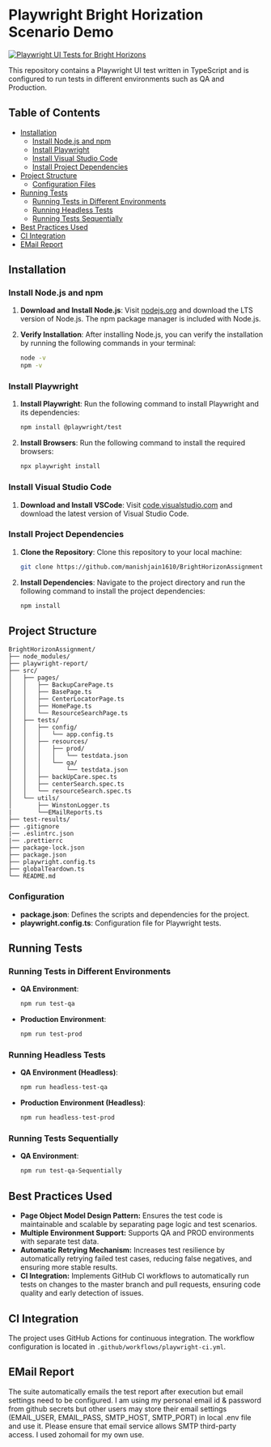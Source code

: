 # Playwright Bright Horization Scenario Demo

[![Playwright UI Tests for Bright Horizons](https://github.com/manishjain1610/BrightHorizonAssignment/actions/workflows/playwright-ci.yml/badge.svg)](https://github.com/manishjain1610/BrightHorizonAssignment/actions/workflows/playwright-ci.yml)

This repository contains a Playwright UI test written in TypeScript and is configured to run tests in different environments such as QA and Production.

## Table of Contents

- [Installation](#installation)
  - [Install Node.js and npm](#install-nodejs-and-npm)
  - [Install Playwright](#install-playwright)
  - [Install Visual Studio Code](#install-visual-studio-code)
  - [Install Project Dependencies](#install-project-dependencies)
- [Project Structure](#project-structure)
  - [Configuration Files](#configuration)
- [Running Tests](#running-tests)
  - [Running Tests in Different Environments](#running-tests-in-different-environments)
  - [Running Headless Tests](#running-headless-tests)
  - [Running Tests Sequentially](#running-tests-sequentially)
- [Best Practices Used](#best-practices-used)
- [CI Integration](#ci-integration)
- [EMail Report](#email-report)

## Installation

### Install Node.js and npm

1. **Download and Install Node.js**: Visit [nodejs.org](https://nodejs.org/) and download the LTS version of Node.js. The npm package manager is included with Node.js.

2. **Verify Installation**: After installing Node.js, you can verify the installation by running the following commands in your terminal:

   ```bash
   node -v
   npm -v
   ```

### Install Playwright

1. **Install Playwright**: Run the following command to install Playwright and its dependencies:

   ```bash
   npm install @playwright/test
   ```

2. **Install Browsers**: Run the following command to install the required browsers:

   ```bash
   npx playwright install
   ```

### Install Visual Studio Code

1. **Download and Install VSCode**: Visit [code.visualstudio.com](https://code.visualstudio.com/) and download the latest version of Visual Studio Code.

### Install Project Dependencies

1. **Clone the Repository**: Clone this repository to your local machine:

   ```bash
   git clone https://github.com/manishjain1610/BrightHorizonAssignment.git
   ```

2. **Install Dependencies**: Navigate to the project directory and run the following command to install the project dependencies:

   ```bash
   npm install
   ```

## Project Structure

```plaintext
BrightHorizonAssignment/
├── node_modules/
├── playwright-report/
├── src/
│   ├── pages/
│   │   ├── BackupCarePage.ts
│   │   ├── BasePage.ts
│   │   ├── CenterLocatorPage.ts
│   │   ├── HomePage.ts
│   │ 	└── ResourceSearchPage.ts
│   ├── tests/
│   │   ├── config/
│   │   │   └── app.config.ts
│   │   ├── resources/
│   │   │   ├── prod/
│   │   │   │   └── testdata.json
│   │   │   └── qa/
│   │   │       └── testdata.json
│   │   ├── backUpCare.spec.ts
│   │   ├── centerSearch.spec.ts
│   │   └── resourceSearch.spec.ts
│   └── utils/
│       ├── WinstonLogger.ts
|       └──EMailReports.ts
├── test-results/
├── .gitignore
|── .eslintrc.json
|── .prettierrc
├── package-lock.json
├── package.json
├── playwright.config.ts
├── globalTeardown.ts
└── README.md
```

### Configuration

- **package.json**: Defines the scripts and dependencies for the project.
- **playwright.config.ts**: Configuration file for Playwright tests.

## Running Tests

### Running Tests in Different Environments

- **QA Environment**:

  ```bash
  npm run test-qa
  ```

- **Production Environment**:

  ```bash
  npm run test-prod
  ```

### Running Headless Tests

- **QA Environment (Headless)**:

  ```bash
  npm run headless-test-qa
  ```

- **Production Environment (Headless)**:

  ```bash
  npm run headless-test-prod
  ```
### Running Tests Sequentially

- **QA Environment**:

  ```bash
  npm run test-qa-Sequentially
  ```

## Best Practices Used

- **Page Object Model Design Pattern:** Ensures the test code is maintainable and scalable by separating page logic and test scenarios.
- **Multiple Environment Support:** Supports QA and PROD environments with separate test data.
- **Automatic Retrying Mechanism:** Increases test resilience by automatically retrying failed test cases, reducing false negatives, and ensuring more stable results.
- **CI Integration:** Implements GitHub CI workflows to automatically run tests on changes to the master branch and pull requests, ensuring code quality and early detection of issues.

## CI Integration
The project uses GitHub Actions for continuous integration. The workflow configuration is located in `.github/workflows/playwright-ci.yml`.

## EMail Report
The suite automatically emails the test report after execution but email settings need to be configured. I am using my personal email id & password from github secrets but other users may store their email settings (EMAIL_USER, EMAIL_PASS, SMTP_HOST, SMTP_PORT) in local .env file and use it. Please ensure that email service allows SMTP third-party access. I used zohomail for my own use.
